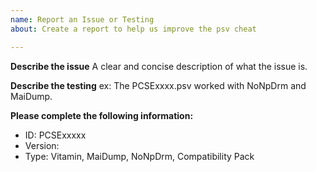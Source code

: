 ```yaml
---
name: Report an Issue or Testing
about: Create a report to help us improve the psv cheat

---
```


**Describe the issue**
A clear and concise description of what the issue is.

**Describe the testing**
ex: The PCSExxxx.psv worked with NoNpDrm and MaiDump.

**Please complete the following information:**
 - ID: PCSExxxxx
 - Version:
 - Type: Vitamin, MaiDump, NoNpDrm, Compatibility Pack
